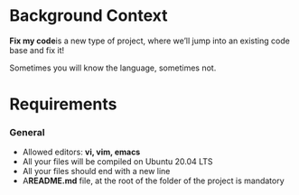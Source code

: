 <h1>Background Context</h1>
<p><strong>Fix my code</strong>is a new type of project, where we’ll jump into an existing code base and fix it!</p>
<p>Sometimes you will know the language, sometimes not.</P>
<h1>Requirements</h1>
<h3>General</h3>
<ul>
<li>Allowed editors: <strong>vi, vim, emacs</strong></li>
<li>All your files will be compiled on Ubuntu 20.04 LTS</li>
<li>All your files should end with a new line</li>
<li>A<strong>README.md</strong> file, at the root of the folder of the project is mandatory</li>
</ul>
